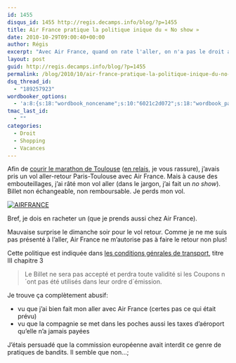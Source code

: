 ```yaml
---
id: 1455
disqus_id: 1455 http://regis.decamps.info/blog/?p=1455
title: Air France pratique la politique inique du « No show »
date: 2010-10-29T09:00:40+00:00
author: Régis
excerpt: "Avec Air France, quand on rate l'aller, on n'a pas le droit au retour..."
layout: post
guid: http://regis.decamps.info/blog/?p=1455
permalink: /blog/2010/10/air-france-pratique-la-politique-inique-du-no-show/
dsq_thread_id:
  - "189257923"
wordbooker_options:
  - 'a:8:{s:18:"wordbook_noncename";s:10:"6021c2d072";s:18:"wordbook_page_post";s:4:"-100";s:18:"wordbook_orandpage";s:1:"2";s:23:"wordbook_default_author";s:1:"1";s:23:"wordbook_extract_length";s:3:"256";s:19:"wordbook_actionlink";s:3:"300";s:18:"wordbook_attribute";s:0:"";s:29:"wordbooker_status_update_text";s:33:"New blog post :  %title% - %link%";}'
tmac_last_id:
  - ""
categories:
  - Droit
  - Shopping
  - Vacances
---
```

Afin de [courir le marathon de Toulouse](http://www.lemarathondugrandtoulouse.fr/) ([en relais](http://runkeeper.com/user/regisdecamps/activity/18916007), je vous rassure), j’avais pris un vol aller-retour Paris-Toulouse avec Air France. Mais à cause des embouteillages, j’ai râté mon vol aller (dans le jargon, j’ai fait un _no show_). Billet non échangeable, non remboursable. Je perds mon vol.
  
[<img src="/blog/wp-content/uploads/2010/10/Air-France-logo-350x62.jpg" alt="AIRFRANCE" title="Air-France logo" width="350" height="62" class="alignnone size-medium wp-image-1728" srcset="/blog/wp-content/uploads/2010/10/Air-France-logo-350x62.jpg 350w, /blog/wp-content/uploads/2010/10/Air-France-logo-1024x183.jpg 1024w, /blog/wp-content/uploads/2010/10/Air-France-logo.jpg 1037w" sizes="(max-width: 350px) 100vw, 350px" />](/blog/wp-content/uploads/2010/10/Air-France-logo.jpg)
  
Bref, je dois en racheter un (que je prends aussi chez Air France).

Mauvaise surprise le dimanche soir pour le vol retour. Comme je ne me suis pas présenté à l’aller, Air France ne m’autorise pas à faire le retour non plus!

Cette politique est indiquée dans [les conditions génrales de transport](http://www.airfrance.com/MA/fr/common/transverse/footer/edito_cgt1_airfrance.htm), titre III chapitre 3

> Le Billet ne sera pas accepté et perdra toute validité si les Coupons n´ont pas été utilisés dans leur ordre d´émission.

Je trouve ça complètement abusif:

  * vu que j’ai bien fait mon aller avec Air France (certes pas ce qui était prévu)
  * vu que la compagnie se met dans les poches aussi les taxes d’aéroport qu’elle n’a jamais payées

J’étais persuadé que la commission européenne avait interdit ce genre de pratiques de bandits. Il semble que non…;
